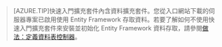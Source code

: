 
>[AZURE.TIP]快速入門擴充套件內含資料擴充套件。您從入口網站下載的伺服器專案已啟用使用 Entity Framework 存取資料。若要了解如何不使用快速入門擴充套件來安裝並初始化 Entity Framework 資料存取，請參閱[做法：定義資料表控制器](../articles/app-service-mobile/app-service-mobile-dotnet-backend-how-to-use-server-sdk.md#how-to-define-a-table-controller)。

<!---HONumber=August15_HO9-->